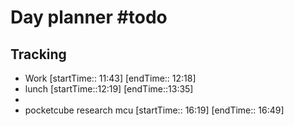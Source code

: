 # Day planner #todo 

## Tracking
- Work [startTime:: 11:43] [endTime:: 12:18]
- lunch [startTime::12:19] [endTime::13:35]
- 
- pocketcube research mcu [startTime:: 16:19] [endTime:: 16:49]